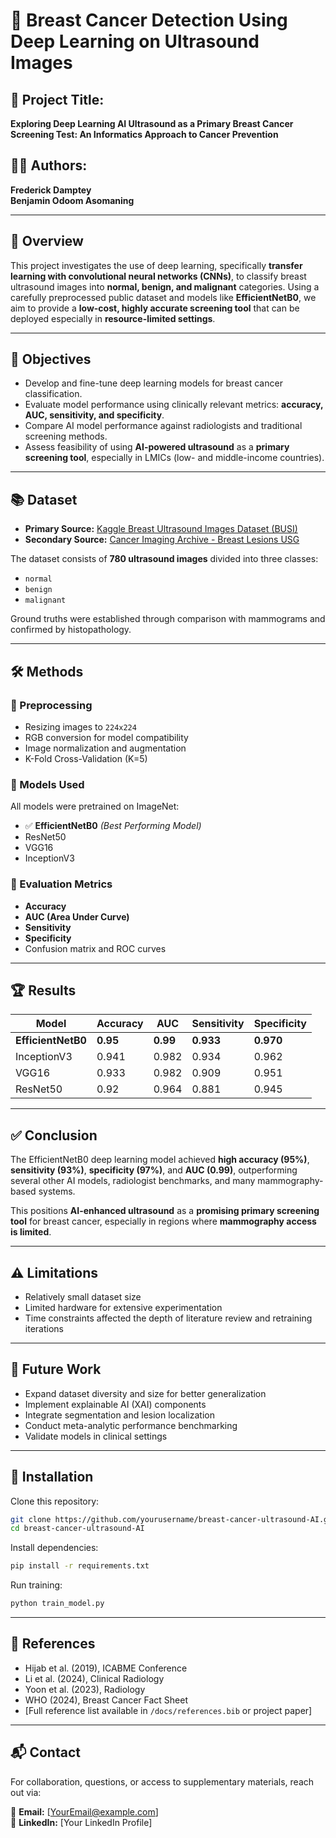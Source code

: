 
# 🧠 Breast Cancer Detection Using Deep Learning on Ultrasound Images

## 📘 Project Title:
**Exploring Deep Learning AI Ultrasound as a Primary Breast Cancer Screening Test: An Informatics Approach to Cancer Prevention**

## 👨‍🔬 Authors:
**Frederick Damptey**  
**Benjamin Odoom Asomaning**

---

## 📄 Overview

This project investigates the use of deep learning, specifically **transfer learning with convolutional neural networks (CNNs)**, to classify breast ultrasound images into **normal, benign, and malignant** categories. Using a carefully preprocessed public dataset and models like **EfficientNetB0**, we aim to provide a **low-cost, highly accurate screening tool** that can be deployed especially in **resource-limited settings**.

---

## 🎯 Objectives

- Develop and fine-tune deep learning models for breast cancer classification.
- Evaluate model performance using clinically relevant metrics: **accuracy, AUC, sensitivity, and specificity**.
- Compare AI model performance against radiologists and traditional screening methods.
- Assess feasibility of using **AI-powered ultrasound** as a **primary screening tool**, especially in LMICs (low- and middle-income countries).

---

## 📚 Dataset

- **Primary Source:** [Kaggle Breast Ultrasound Images Dataset (BUSI)](https://www.kaggle.com/datasets/aryashah2k/breast-ultrasound-images-dataset/data)
- **Secondary Source:** [Cancer Imaging Archive - Breast Lesions USG](https://www.cancerimagingarchive.net/collection/breast-lesions-usg/)

The dataset consists of **780 ultrasound images** divided into three classes:
- `normal`
- `benign`
- `malignant`

Ground truths were established through comparison with mammograms and confirmed by histopathology.

---

## 🛠️ Methods

### 🧪 Preprocessing
- Resizing images to `224x224`
- RGB conversion for model compatibility
- Image normalization and augmentation
- K-Fold Cross-Validation (K=5)

### 🧠 Models Used
All models were pretrained on ImageNet:
- ✅ **EfficientNetB0** *(Best Performing Model)*
- ResNet50
- VGG16
- InceptionV3

### 🧮 Evaluation Metrics
- **Accuracy**
- **AUC (Area Under Curve)**
- **Sensitivity**
- **Specificity**
- Confusion matrix and ROC curves

---

## 🏆 Results

| Model         | Accuracy | AUC   | Sensitivity | Specificity |
|---------------|----------|-------|-------------|-------------|
| **EfficientNetB0** | **0.95**   | **0.99** | **0.933**     | **0.970**     |
| InceptionV3   | 0.941    | 0.982 | 0.934       | 0.962       |
| VGG16         | 0.933    | 0.982 | 0.909       | 0.951       |
| ResNet50      | 0.92     | 0.964 | 0.881       | 0.945       |

---

## ✅ Conclusion

The EfficientNetB0 deep learning model achieved **high accuracy (95%)**, **sensitivity (93%)**, **specificity (97%)**, and **AUC (0.99)**, outperforming several other AI models, radiologist benchmarks, and many mammography-based systems.  

This positions **AI-enhanced ultrasound** as a **promising primary screening tool** for breast cancer, especially in regions where **mammography access is limited**.

---

## ⚠️ Limitations

- Relatively small dataset size
- Limited hardware for extensive experimentation
- Time constraints affected the depth of literature review and retraining iterations

---

## 🔭 Future Work

- Expand dataset diversity and size for better generalization
- Implement explainable AI (XAI) components
- Integrate segmentation and lesion localization
- Conduct meta-analytic performance benchmarking
- Validate models in clinical settings

---

## 💾 Installation

Clone this repository:
```bash
git clone https://github.com/yourusername/breast-cancer-ultrasound-AI.git
cd breast-cancer-ultrasound-AI
```

Install dependencies:
```bash
pip install -r requirements.txt
```

Run training:
```bash
python train_model.py
```

---

## 🔗 References

- Hijab et al. (2019), ICABME Conference  
- Li et al. (2024), Clinical Radiology  
- Yoon et al. (2023), Radiology  
- WHO (2024), Breast Cancer Fact Sheet  
- [Full reference list available in `/docs/references.bib` or project paper]

---

## 📬 Contact

For collaboration, questions, or access to supplementary materials, reach out via:

📧 **Email:** [YourEmail@example.com]  
🔗 **LinkedIn:** [Your LinkedIn Profile]
